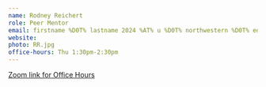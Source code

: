 ```yaml
---
name: Rodney Reichert
role: Peer Mentor
email: firstname %D0T% lastname 2024 %AT% u %D0T% northwestern %D0T% edu
website: 
photo: RR.jpg
office-hours: Thu 1:30pm-2:30pm
---
```


[Zoom link for Office Hours](https://northwestern.zoom.us/j/8236288792)
